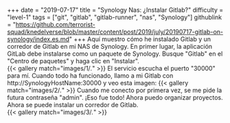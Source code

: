 +++
date = "2019-07-17"
title = "Synology Nas: ¿Instalar Gitlab?"
difficulty = "level-1"
tags = ["git", "gitlab", "gitlab-runner", "nas", "Synology"]
githublink = "https://github.com/terrorist-squad/knedelverse/blob/master/content/post/2019/july/20190717-gitlab-on-synology/index.es.md"
+++
Aquí muestro cómo he instalado Gitlab y un corredor de Gitlab en mi NAS de Synology. En primer lugar, la aplicación GitLab debe instalarse como un paquete de Synology. Busque "Gitlab" en el "Centro de paquetes" y haga clic en "Instalar".   
{{< gallery match="images/1/*.*" >}}
El servicio escucha el puerto "30000" para mí. Cuando todo ha funcionado, llamo a mi Gitlab con http://SynologyHostName:30000 y veo esta imagen:
{{< gallery match="images/2/*.*" >}}
Cuando me conecto por primera vez, se me pide la futura contraseña "admin". ¡Eso fue todo! Ahora puedo organizar proyectos. Ahora se puede instalar un corredor de Gitlab.  
{{< gallery match="images/3/*.*" >}}


